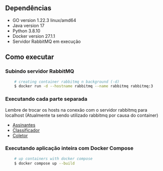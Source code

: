 ## Dependências

-   GO version 1.22.3 linux/amd64
-   Java version 17
-   Python 3.8.10
-   Docker version 27.1.1
-   Servidor RabbitMQ em execução

## Como executar

### Subindo servidor RabbitMQ

```bash
    # creating container rabbitmq n background (-d)
    $ docker run -d --hostname rabbitmq --name rabbitmq rabbitmq:3
```

### Executando cada parte separada

Lembre de trocar os hosts na conexão com o servidor rabbitmq para localhost (Atualmente ta sendo utilizado rabbitmq por causa do container)

-   [Assinantes](./assinantes/readme.md#como-executar)
-   [Classificador](./classificador/readme.md#como-executar)
-   [Coletor](./coletor/readme.md#como-executar)

### Executando aplicação inteira com Docker Compose

```bash
    # up containers with docker compose
    $ docker compose up --build
```
